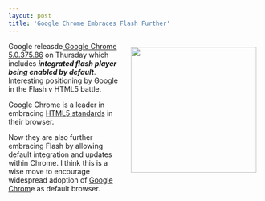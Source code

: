 ```yaml
---
layout: post
title: 'Google Chrome Embraces Flash Further'
---
```

<img class="alignnone" style="padding: 10px;" title="Google Chrome" src="http://kinlane-productions.s3.amazonaws.com/google-chrome-logo.jpg" alt="" width="250" align="right" />Google releasde<a href="http://googlechromereleases.blogspot.com/2010/06/stable-channel-update_24.html"> Google Chrome 5.0.375.86</a> on Thursday which includes <em><strong>integrated flash player being enabled by default</strong></em>. Interesting positioning by Google in the Flash v HTML5 battle.<p></p>
Google Chrome is a leader in embracing <a href="http://www.kinlane.com/category/html-5/">HTML5 standards</a> in their browser.<p></p>
Now they are also further embracing Flash by allowing default integration and updates within Chrome. I think this is a wise move to encourage widespread adoption of <a href="http://www.google.com/chrome">Google Chrom</a>e as default browser.